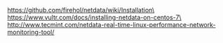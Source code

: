 https://github.com/firehol/netdata/wiki/Installation\
https://www.vultr.com/docs/installing-netdata-on-centos-7\
http://www.tecmint.com/netdata-real-time-linux-performance-network-monitoring-tool/
